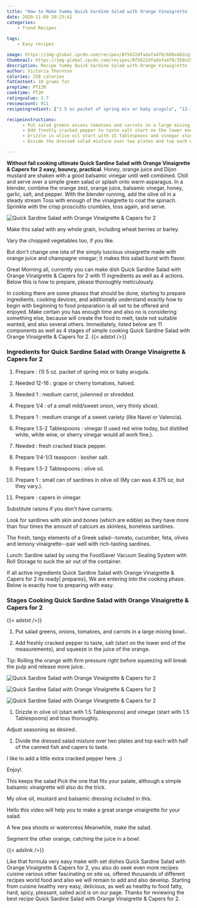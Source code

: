 ```yaml
---
title: "How to Make Yummy Quick Sardine Salad with Orange Vinaigrette  Capers for 2"
date: 2020-11-09 20:23:42
categories:
    - Trend Recipes
    
tags:
    - Easy recipes

image: https://img-global.cpcdn.com/recipes/8f5622dfadafa4f0/680x482cq70/quick-sardine-salad-with-orange-vinaigrette-capers-for-2-recipe-main-photo.jpg
thumbnail: https://img-global.cpcdn.com/recipes/8f5622dfadafa4f0/350x250cq70/quick-sardine-salad-with-orange-vinaigrette-capers-for-2-recipe-main-photo.jpg
description: Recipe Yummy Quick Sardine Salad with Orange Vinaigrette  Capers for 2 with 11 ingredients and 4 stages of easy cooking.
author: Victoria Thornton
calories: 258 calories
fatContent: 10 grams fat
preptime: PT12M
cooktime: PT2H
ratingvalue: 3.7
reviewcount: 911
recipeingredient: ["1 5 oz packet of spring mix or baby arugula", "12-16grape or cherry tomatoes halved", "1medium carrot julienned or shredded", "1/4of a small mildsweet onion very thinly sliced", "1medium orange of a sweet variety like Navel or Valencia", "1.5-2 Tablespoonsvinegar I used red wine today but distilled white white wine or sherry vinegar would all work fine", "fresh cracked black pepper", "1/4-1/3 teaspoonkosher salt", "1.5-2 Tablespoonsolive oil", "1small can of sardines in olive oil My can was 4375 oz but they vary", "capers in vinegar"]

recipeinstructions: 
      - Put salad greens onions tomatoes and carrots in a large mixing bowl 
      - Add freshly cracked pepper to taste salt start on the lower end of the measurements and squeeze in the juice of the orange Tip Rolling the orange with firm pressure right before squeezing will break the pulp and release more juice 
      - Drizzle in olive oil start with 15 Tablespoons and vinegar start with 15 Tablespoons and toss thoroughly Adjust seasoning as desired 
      - Divide the dressed salad mixture over two plates and top each with half of the canned fish and capers to tasteI like to add a little extra cracked pepper here Enjoy

---
```




**Without fail cooking ultimate Quick Sardine Salad with Orange Vinaigrette &amp; Capers for 2 easy, bouncy, practical**. Honey, orange juice and Dijon mustard are shaken with a good balsamic vinegar until well combined. Chill and serve over a simple green salad or splash onto warm asparagus. In a blender, combine the orange zest, orange juice, balsamic vinegar, honey, garlic, salt, and pepper. With the blender running, add the olive oil in a steady stream Toss with enough of the vinaigrette to coat the spinach. Sprinkle with the crisp prosciutto crumbles, toss again, and serve.


![Quick Sardine Salad with Orange Vinaigrette &amp; Capers for 2](https://img-global.cpcdn.com/recipes/8f5622dfadafa4f0/680x482cq70/quick-sardine-salad-with-orange-vinaigrette-capers-for-2-recipe-main-photo.jpg "Quick Sardine Salad with Orange Vinaigrette &amp; Capers for 2")



Make this salad with any whole grain, including wheat berries or barley.

Vary the chopped vegetables too, if you like.

But don&#39;t change one iota of the simply luscious vinaigrette made with orange juice and champagne vinegar; it makes this salad burst with flavor.


Great Morning all, currently you can make dish Quick Sardine Salad with Orange Vinaigrette &amp; Capers for 2 with 11 ingredients as well as 4 actions. Below this is how to prepare, please thoroughly meticulously.

In cooking there are some phases that should be done, starting to prepare ingredients, cooking devices, and additionally understand exactly how to begin with beginning to food preparation is all set to be offered and enjoyed. Make certain you has enough time and also no is considering something else, because will create the food to melt, taste not suitable wanted, and also several others. Immediately, listed below are 11 components as well as 4 stages of simple cooking Quick Sardine Salad with Orange Vinaigrette &amp; Capers for 2.
{{< adstxt />}}

### Ingredients for Quick Sardine Salad with Orange Vinaigrette &amp; Capers for 2


1. Prepare  : (1) 5 oz. packet of spring mix or baby arugula.

1. Needed 12-16 : grape or cherry tomatoes, halved.

1. Needed 1 : medium carrot, julienned or shredded.

1. Prepare 1/4 : of a small mild/sweet onion, very thinly sliced.

1. Prepare 1 : medium orange of a sweet variety (like Navel or Valencia).

1. Prepare 1.5-2 Tablespoons : vinegar (I used red wine today, but distilled white, white wine, or sherry vinegar would all work fine.).

1. Needed  : fresh cracked black pepper.

1. Prepare 1/4-1/3 teaspoon : kosher salt.

1. Prepare 1.5-2 Tablespoons : olive oil.

1. Prepare 1 : small can of sardines in olive oil (My can was 4.375 oz, but they vary.).

1. Prepare  : capers in vinegar.


Substitute raisins if you don&#39;t have currants.

Look for sardines with skin and bones (which are edible) as they have more than four times the amount of calcium as skinless, boneless sardines.

The fresh, tangy elements of a Greek salad--tomato, cucumber, feta, olives and lemony vinaigrette--pair well with rich-tasting sardines.

Lunch: Sardine salad by using the FoodSaver Vacuum Sealing System with Roll Storage to suck the air out of the container.


If all active ingredients Quick Sardine Salad with Orange Vinaigrette &amp; Capers for 2 its ready| prepares}, We are entering into the cooking phase. Below is exactly how to preparing with easy.

### Stages Cooking Quick Sardine Salad with Orange Vinaigrette &amp; Capers for 2

{{< adstxt />}}


1. Put salad greens, onions, tomatoes, and carrots in a large mixing bowl..



1. Add freshly cracked pepper to taste, salt (start on the lower end of the measurements), and squeeze in the juice of the orange. 

Tip: Rolling the orange with firm pressure right before squeezing will break the pulp and release more juice..



![Quick Sardine Salad with Orange Vinaigrette &amp; Capers for 2](https://img-global.cpcdn.com/steps/6492e722a85c81e7/160x128cq70/quick-sardine-salad-with-orange-vinaigrette-capers-for-2-recipe-step-2-photo.jpg" "Quick Sardine Salad with Orange Vinaigrette &amp; Capers for 2")

![Quick Sardine Salad with Orange Vinaigrette &amp; Capers for 2](https://img-global.cpcdn.com/steps/38c9b766ea4c04ac/160x128cq70/quick-sardine-salad-with-orange-vinaigrette-capers-for-2-recipe-step-2-photo.jpg" "Quick Sardine Salad with Orange Vinaigrette &amp; Capers for 2")

![Quick Sardine Salad with Orange Vinaigrette &amp; Capers for 2](https://img-global.cpcdn.com/steps/75ec00d9906633f1/160x128cq70/quick-sardine-salad-with-orange-vinaigrette-capers-for-2-recipe-step-2-photo.jpg" "Quick Sardine Salad with Orange Vinaigrette &amp; Capers for 2")



1. Drizzle in olive oil (start with 1.5 Tablespoons) and vinegar (start with 1.5 Tablespoons) and toss thoroughly. 

Adjust seasoning as desired..



1. Divide the dressed salad mixture over two plates and top each with half of the canned fish and capers to taste.

I like to add a little extra cracked pepper here. ;)

Enjoy!.




This keeps the salad Pick the one that fits your palate, although a simple balsamic vinaigrette will also do the trick.

My olive oil, mustard and balsamic dressing included in this.

Hello this video will help you to make a great orange vinaigrette for your salad.

A few pea shoots or watercress Meanwhile, make the salad.

Segment the other orange, catching the juice in a bowl.


{{< adslink />}}

Like that formula very easy make with set dishes Quick Sardine Salad with Orange Vinaigrette &amp; Capers for 2, you also do seek even more recipes cuisine various other fascinating on site us, offered thousands of different recipes world food and also we will remain to add and also develop. Starting from cuisine healthy very easy, delicious, as well as healthy to food fatty, hard, spicy, pleasant, salted acid is on our page. Thanks for reviewing the best recipe Quick Sardine Salad with Orange Vinaigrette &amp; Capers for 2.
